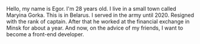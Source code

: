 Hello, my name is Egor.
I'm 28 years old.
I live in a small town called Maryina Gorka. This is in Belarus.
I served in the army until 2020.
Resigned with the rank of captain.
After that he worked at the financial exchange in Minsk for about a year.
 And now, on the advice of my friends, I want to become a front-end developer.